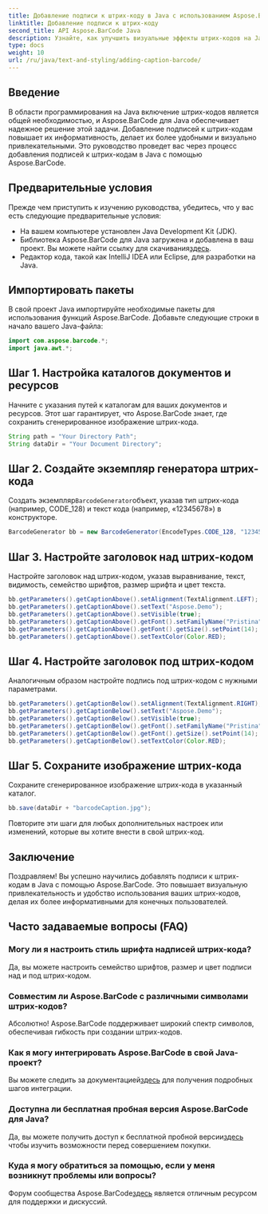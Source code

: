 ```yaml
---
title: Добавление подписи к штрих-коду в Java с использованием Aspose.BarCode
linktitle: Добавление подписи к штрих-коду
second_title: API Aspose.BarCode Java
description: Узнайте, как улучшить визуальные эффекты штрих-кодов на Java с помощью Aspose.BarCode. Легко добавляйте подписи для улучшения пользовательского опыта.
type: docs
weight: 10
url: /ru/java/text-and-styling/adding-caption-barcode/
---
```


## Введение

В области программирования на Java включение штрих-кодов является общей необходимостью, и Aspose.BarCode для Java обеспечивает надежное решение этой задачи. Добавление подписей к штрих-кодам повышает их информативность, делает их более удобными и визуально привлекательными. Это руководство проведет вас через процесс добавления подписей к штрих-кодам в Java с помощью Aspose.BarCode.

## Предварительные условия

Прежде чем приступить к изучению руководства, убедитесь, что у вас есть следующие предварительные условия:

- На вашем компьютере установлен Java Development Kit (JDK).
-  Библиотека Aspose.BarCode для Java загружена и добавлена в ваш проект. Вы можете найти ссылку для скачивания[здесь](https://releases.aspose.com/barcode/java/).
- Редактор кода, такой как IntelliJ IDEA или Eclipse, для разработки на Java.

## Импортировать пакеты

В свой проект Java импортируйте необходимые пакеты для использования функций Aspose.BarCode. Добавьте следующие строки в начало вашего Java-файла:

```java
import com.aspose.barcode.*;
import java.awt.*;
```

## Шаг 1. Настройка каталогов документов и ресурсов

Начните с указания путей к каталогам для ваших документов и ресурсов. Этот шаг гарантирует, что Aspose.BarCode знает, где сохранить сгенерированное изображение штрих-кода. 

```java
String path = "Your Directory Path";
String dataDir = "Your Document Directory";
```

## Шаг 2. Создайте экземпляр генератора штрих-кода

 Создать экземпляр`BarcodeGenerator`объект, указав тип штрих-кода (например, CODE_128) и текст кода (например, «12345678») в конструкторе.

```java
BarcodeGenerator bb = new BarcodeGenerator(EncodeTypes.CODE_128, "12345678");
```

## Шаг 3. Настройте заголовок над штрих-кодом

Настройте заголовок над штрих-кодом, указав выравнивание, текст, видимость, семейство шрифтов, размер шрифта и цвет текста.

```java
bb.getParameters().getCaptionAbove().setAlignment(TextAlignment.LEFT);
bb.getParameters().getCaptionAbove().setText("Aspose.Demo");
bb.getParameters().getCaptionAbove().setVisible(true);
bb.getParameters().getCaptionAbove().getFont().setFamilyName("Pristina");
bb.getParameters().getCaptionAbove().getFont().getSize().setPoint(14);
bb.getParameters().getCaptionAbove().setTextColor(Color.RED);
```

## Шаг 4. Настройте заголовок под штрих-кодом

Аналогичным образом настройте подпись под штрих-кодом с нужными параметрами.

```java
bb.getParameters().getCaptionBelow().setAlignment(TextAlignment.RIGHT);
bb.getParameters().getCaptionBelow().setText("Aspose.Demo");
bb.getParameters().getCaptionBelow().setVisible(true);
bb.getParameters().getCaptionBelow().getFont().setFamilyName("Pristina");
bb.getParameters().getCaptionBelow().getFont().getSize().setPoint(14);
bb.getParameters().getCaptionBelow().setTextColor(Color.RED);
```

## Шаг 5. Сохраните изображение штрих-кода

Сохраните сгенерированное изображение штрих-кода в указанный каталог.

```java
bb.save(dataDir + "barcodeCaption.jpg");
```

Повторите эти шаги для любых дополнительных настроек или изменений, которые вы хотите внести в свой штрих-код.

## Заключение

Поздравляем! Вы успешно научились добавлять подписи к штрих-кодам в Java с помощью Aspose.BarCode. Это повышает визуальную привлекательность и удобство использования ваших штрих-кодов, делая их более информативными для конечных пользователей.

## Часто задаваемые вопросы (FAQ)

### Могу ли я настроить стиль шрифта надписей штрих-кода?
Да, вы можете настроить семейство шрифтов, размер и цвет подписи над и под штрих-кодом.

### Совместим ли Aspose.BarCode с различными символами штрих-кодов?
Абсолютно! Aspose.BarCode поддерживает широкий спектр символов, обеспечивая гибкость при создании штрих-кодов.

### Как я могу интегрировать Aspose.BarCode в свой Java-проект?
 Вы можете следить за документацией[здесь](https://reference.aspose.com/barcode/java/) для получения подробных шагов интеграции.

### Доступна ли бесплатная пробная версия Aspose.BarCode для Java?
 Да, вы можете получить доступ к бесплатной пробной версии[здесь](https://releases.aspose.com/) чтобы изучить возможности перед совершением покупки.

### Куда я могу обратиться за помощью, если у меня возникнут проблемы или вопросы?
 Форум сообщества Aspose.BarCode[здесь](https://forum.aspose.com/c/barcode/13) является отличным ресурсом для поддержки и дискуссий.